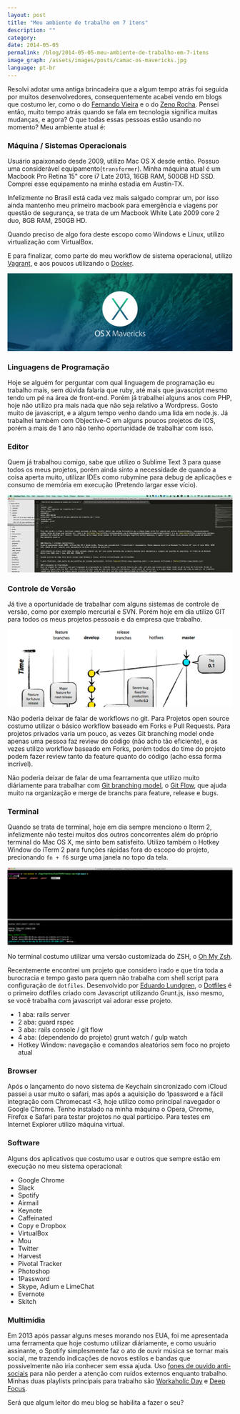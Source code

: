 ```yaml
---
layout: post
title: "Meu ambiente de trabalho em 7 itens"
description: ""
category:
date: 2014-05-05
permalink: /blog/2014-05-05-meu-ambiente-de-trabalho-em-7-itens
image_graph: /assets/images/posts/camac-os-mavericks.jpg
language: pt-br
---
```


<!-- more -->

Resolvi adotar uma antiga brincadeira que a algum tempo atrás foi seguida por muitos desenvolvedores, consequentemente acabei vendo em blogs que costumo ler, como o do [Fernando Vieira](http://simplesideias.com.br/meu-ambiente-de-desenvolvimento-em-7-itens/) e o do [Zeno Rocha](http://zenorocha.com/meu-ambiente-de-trabalho-em-7-itens/). Pensei então, muito tempo atrás quando se fala em tecnologia significa muitas mudanças, e agora? O que todas essas pessoas estão usando no momento? Meu ambiente atual é:


### Máquina / Sistemas Operacionais
Usuário apaixonado desde 2009, utilizo Mac OS X desde então. Possuo uma considerável equipamento(`transformer`). Minha máquina atual é um Macbook Pro Retina 15" core i7 Late 2013, 16GB RAM, 500GB HD SSD. Comprei esse equipamento na minha estadia em Austin-TX.

Infelizmente no Brasil está cada vez mais salgado comprar um, por isso ainda mantenho meu primeiro macbook para emergência e viagens por questão de segurança, se trata de um Macbook White Late 2009 core 2 duo, 8GB RAM, 250GB HD.

Quando preciso de algo fora deste escopo como Windows e Linux, utilizo virtualização com VirtualBox.

E para finalizar, como parte do meu workflow de sistema operacional, utilizo [Vagrant](http://www.vagrantup.com/), e aos poucos utilizando o [Docker](https://www.docker.io/).


![Mac OS X](/assets/images/posts/mac-os-mavericks.jpg)


### Linguagens de Programação
Hoje se alguém for perguntar com qual linguagem de programação eu trabalho mais, sem dúvida falaria que ruby, até mais que javascript mesmo tendo um pé na área de front-end. Porém já trabalhei alguns anos com PHP, hoje não utilizo pra mais nada que não seja relativo a Wordpress. Gosto muito de javascript, e a algum tempo venho dando uma lida em node.js. Já trabalhei também com Objective-C em alguns poucos projetos de IOS, porém a mais de 1 ano não tenho oportunidade de trabalhar com isso.

### Editor
Quem já trabalhou comigo, sabe que utilizo o Sublime Text 3 para quase todos os meus projetos, porém ainda sinto a necessidade de quando a coisa aperta muito, utilizar IDEs como rubymine para debug de aplicações e consumo de memória em execução (Pretendo largar esse vício).

![Sublime Text Editor 3](/assets/images/posts/sublime-editor.jpg)


### Controle de Versão
Já tive a oportunidade de trabalhar com alguns sistemas de controle de versão, como por exemplo mercurial e SVN. Porém hoje em dia utilizo GIT para todos os meus projetos pessoais e da empresa que trabalho.

![Git Branching Model](/assets/images/posts/git-branching-model.jpg)

Não poderia deixar de falar de workflows no git. Para Projetos open source costumo utilizar o básico workflow baseado em Forks e Pull Requests. Para projetos privados varia um pouco, as vezes Git branching model onde apenas uma pessoa faz review do código (não acho tão eficiente), e as vezes utilizo workflow baseado em Forks, porém todos do time do projeto podem fazer review tanto da feature quanto do código (acho essa forma incrível).

Não poderia deixar de falar de uma fearramenta que utilizo muito diáriamente para trabalhar com [Git branching model](http://nvie.com/posts/a-successful-git-branching-model/), o [Git Flow](http://danielkummer.github.io/git-flow-cheatsheet/), que ajuda muito na organização e merge de branchs para feature, release e bugs.

### Terminal
Quando se trata de terminal, hoje em dia sempre menciono o Iterm 2, infelizmente não testei muitos dos outros concorrentes além do próprio terminal do Mac OS X, me sinto bem satisfeito. Utilizo também o Hotkey Window do iTerm 2 para funções rápidas fora do escopo do projeto, precionando `fn + f6` surge uma janela no topo da tela.

![iTerm 2](/assets/images/posts/iterm2.jpg)

No terminal costumo utilizar uma versão customizada do ZSH, o [Oh My Zsh](https://github.com/robbyrussell/oh-my-zsh).

Recentemente encontrei um projeto que considero irado e que tira toda a burocracia e tempo gasto para quem não trabalha com shell script para configuração de `dotfiles`. Desenvolvido por [Eduardo Lundgren](https://github.com/eduardolundgren), o [Dotfiles](https://github.com/eduardolundgren/dotfiles) é o primeiro dotfiles criado com Javascript utilizando Grunt.js, isso mesmo, se você trabalha com javascript vai adorar esse projeto.

* 1 aba: rails server
* 2 aba: guard rspec
* 3 aba: rails console / git flow
* 4 aba: (dependendo do projeto) grunt watch / gulp watch
* Hotkey Window: navegação e comandos aleatórios sem foco no projeto atual

### Browser
Após o lançamento do novo sistema de Keychain sincronizado com iCloud passei a usar muito o safari, mas após a aquisição do 1password e a fácil integração com Chromecast <3, hoje utilizo como principal navegador o Google Chrome. Tenho instalado na minha máquina o Opera, Chrome, Firefox e Safari para testar projetos no qual participo. Para testes em Internet Explorer utilizo máquina virtual.

### Software
Alguns dos aplicativos que costumo usar e outros que sempre estão em execução no meu sistema operacional:

* Google Chrome
* Slack
* Spotify
* Airmail
* Keynote
* Caffeinated
* Copy e Dropbox
* VirtualBox
* Mou
* Twitter
* Harvest
* Pivotal Tracker
* Photoshop
* 1Password
* Skype, Adium e LimeChat
* Evernote
* Skitch


### Multimídia
Em 2013 após passar alguns meses morando nos EUA, foi me apresentada uma ferramenta que hoje costumo utilizar diáriamente, e como usuário assinante, o Spotify simplesmente faz o ato de ouvir música se tornar mais social, me trazendo indicações de novos estilos e bandas que possivelmente não iria conhecer sem essa ajuda. Uso [fones de ouvido anti-sociais](http://www.amazon.com/Audio-Technica-ATH-M50-Professional-Monitor-Headphones/dp/B000ULAP4U/ref=sr_1_2?ie=UTF8&qid=1399264243&sr=8-2&keywords=audiotechnica+ath+m50) para não perder a atenção com ruídos externos enquanto trabalho. Minhas duas playlists principais para trabalho são [Workaholic Day](http://open.spotify.com/user/1298209581/playlist/6Y4nLRqsVyQmZQvkF0KXkL) e [Deep Focus](http://open.spotify.com/user/spotify/playlist/2ujjMpFriZ2nayLmrD1Jgl).


Será que algum leitor do meu blog se habilita a fazer o seu?